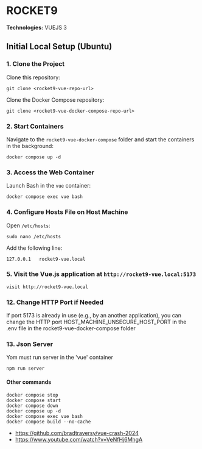 # ROCKET9

**Technologies:** VUEJS 3

## Initial Local Setup (Ubuntu)

### 1. Clone the Project

Clone this repository:

```
git clone <rocket9-vue-repo-url>
```

Clone the Docker Compose repository:

```
git clone <rocket9-vue-docker-compose-repo-url>
```

### 2. Start Containers

Navigate to the `rocket9-vue-docker-compose` folder and start the containers in the background:

```
docker compose up -d
```

### 3. Access the Web Container

Launch Bash in the `vue` container:

```
docker compose exec vue bash
```

### 4. Configure Hosts File on Host Machine

Open `/etc/hosts`:

```
sudo nano /etc/hosts
```

Add the following line:
```
127.0.0.1   rocket9-vue.local
```

### 5. Visit the Vue.js application at `http://rocket9-vue.local:5173`
```
visit http://rocket9-vue.local
```

### 12. Change HTTP Port if Needed

If port 5173 is already in use (e.g., by an another application), you can change the HTTP port
HOST_MACHINE_UNSECURE_HOST_PORT in the .env file in the rocket9-vue-docker-compose folder

### 13. Json Server

Yom must run server in the 'vue' container
```
npm run server
```

#### Other commands
```
docker compose stop
docker compose start
docker compose down
docker compose up -d
docker compose exec vue bash
docker compose build --no-cache
```

- https://github.com/bradtraversy/vue-crash-2024
- https://www.youtube.com/watch?v=VeNfHj6MhgA